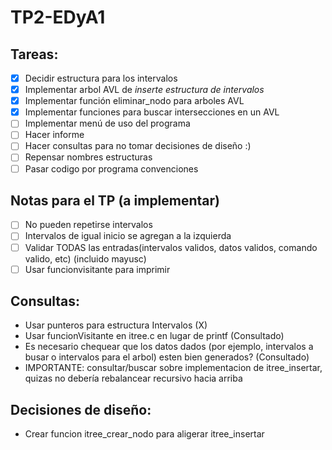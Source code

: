 # TP2-EDyA1

## Tareas:
 - [X] Decidir estructura para los intervalos
 - [X] Implementar arbol AVL de *inserte estructura de intervalos*
 - [X] Implementar función eliminar_nodo para arboles AVL
 - [X] Implementar funciones para buscar intersecciones en un AVL
 - [ ] Implementar menú de uso del programa
 - [ ] Hacer informe
 - [ ] Hacer consultas para no tomar decisiones de diseño :)
 - [ ] Repensar nombres estructuras
 - [ ] Pasar codigo por programa convenciones
 
 ## Notas para el TP (a implementar)
 - [ ] No pueden repetirse intervalos
 - [ ] Intervalos de igual inicio se agregan a la izquierda
 - [ ] Validar TODAS las entradas(intervalos validos, datos validos, comando valido, etc) (incluido mayusc)
 - [ ] Usar funcionvisitante para imprimir

## Consultas:
 - Usar punteros para estructura Intervalos (X)
 - Usar funcionVisitante en itree.c en lugar de printf (Consultado)
 - Es necesario chequear que los datos dados (por ejemplo, intervalos a busar o intervalos para el arbol) esten bien generados? (Consultado)
 - IMPORTANTE: consultar/buscar sobre implementacion de itree_insertar, quizas no debería rebalancear recursivo hacia arriba
 
## Decisiones de diseño:
 - Crear funcion itree_crear_nodo para aligerar itree_insertar
 
